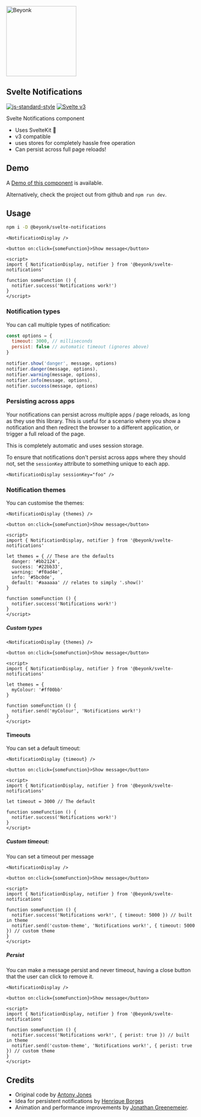 <p>
  <img width="186" src="https://marketing.beyonk.com/marketing-site-2021/logo-beyonk.png" alt="Beyonk" />
</p>

## Svelte Notifications

[![js-standard-style](https://img.shields.io/badge/code%20style-standard-brightgreen.svg)](http://standardjs.com) [![Svelte v3](https://img.shields.io/badge/svelte-v3-blueviolet.svg)](https://svelte.dev)

Svelte Notifications component

* Uses SvelteKit 🎉
* v3 compatible
* uses stores for completely hassle free operation
* Can persist across full page reloads!

## Demo

A [Demo of this component](https://svelte.dev/repl/dd506c546df84c1994a5ae9928ad23b1) is available.

Alternatively, check the project out from github and `npm run dev`.

## Usage

```bash
npm i -D @beyonk/svelte-notifications
```

```svelte
<NotificationDisplay />

<button on:click={someFunction}>Show message</button>

<script>
import { NotificationDisplay, notifier } from '@beyonk/svelte-notifications'

function someFunction () {
  notifier.success('Notifications work!')
}
</script>
```

### Notification types

You can call multiple types of notification:

```js
const options = {
  timeout: 3000, // milliseconds
  persist: false // automatic timeout (ignores above)
}

notifier.show('danger', message, options)
notifier.danger(message, options),
notifier.warning(message, options),
notifier.info(message, options),
notifier.success(message, options)
```

### Persisting across apps

Your notifications can persist across multiple apps / page reloads, as long as they use this library. This is useful for a scenario where you show a notification and then redirect the browser to a different application, or trigger a full reload of the page.

This is completely automatic and uses session storage.

To ensure that notifications don't persist across apps where they should not, set the `sessionKey` attribute to something unique to each app.

```svelte
<NotificationDisplay sessionKey="foo" />
```

### Notification themes

You can customise the themes:

```svelte
<NotificationDisplay {themes} />

<button on:click={someFunction}>Show message</button>

<script>
import { NotificationDisplay, notifier } from '@beyonk/svelte-notifications'

let themes = { // These are the defaults
  danger: '#bb2124',
  success: '#22bb33',
  warning: '#f0ad4e',
  info: '#5bc0de',
  default: '#aaaaaa' // relates to simply '.show()'
}

function someFunction () {
  notifier.success('Notifications work!')
}
</script>
```

##### Custom types

```svelte
<NotificationDisplay {themes} />

<button on:click={someFunction}>Show message</button>

<script>
import { NotificationDisplay, notifier } from '@beyonk/svelte-notifications'

let themes = {
  myColour: '#ff00bb'
}

function someFunction () {
  notifier.send('myColour', 'Notifications work!')
}
</script>
```

#### Timeouts

You can set a default timeout:

```svelte
<NotificationDisplay {timeout} />

<button on:click={someFunction}>Show message</button>

<script>
import { NotificationDisplay, notifier } from '@beyonk/svelte-notifications'

let timeout = 3000 // The default

function someFunction () {
  notifier.success('Notifications work!')
}
</script>
```

##### Custom timeout:

You can set a timeout per message

```svelte
<NotificationDisplay />

<button on:click={someFunction}>Show message</button>

<script>
import { NotificationDisplay, notifier } from '@beyonk/svelte-notifications'

function someFunction () {
  notifier.success('Notifications work!', { timeout: 5000 }) // built in theme
  notifier.send('custom-theme', 'Notifications work!', { timeout: 5000 }) // custom theme
}
</script>
```

##### Persist

You can make a message persist and never timeout, having a close button that the user can click to remove it.

```svelte
<NotificationDisplay />

<button on:click={someFunction}>Show message</button>

<script>
import { NotificationDisplay, notifier } from '@beyonk/svelte-notifications'

function someFunction () {
  notifier.success('Notifications work!', { perist: true }) // built in theme
  notifier.send('custom-theme', 'Notifications work!', { perist: true }) // custom theme
}
</script>
```

## Credits

* Original code by [Antony Jones](https://github.com/antony)
* Idea for persistent notifications by [Henrique Borges](https://github.com/henriquehbr)
* Animation and performance improvements by [Jonathan Greenemeier](https://github.com/6eDesign).
